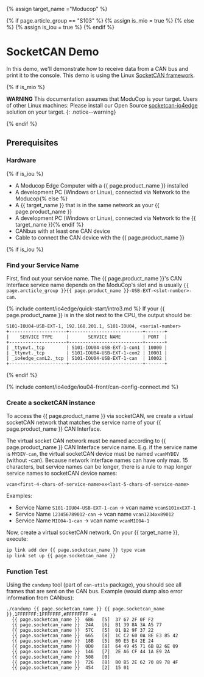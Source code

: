 {% assign target_name ="Moducop" %}

{% if page.article_group == "S103" %}
  {% assign is_mio = true %}
{% else %}
  {% assign is_iou = true %}
{% endif %}

# SocketCAN Demo

In this demo, we'll demonstrate how to receive data from a CAN bus and print it to the console. This demo is using the Linux [SocketCAN framework](https://www.kernel.org/doc/html/latest/networking/can.html).

{% if is_mio %}

**WARNING** This documentation assumes that ModuCop is your target. Users of other Linux machines: Please install our Open Source [socketcan-io4edge](https://github.com/ci4rail/socketcan-io4edge) solution on your target.
{: .notice--warning}

{% endif %}

## Prerequisites

### Hardware
{% if is_iou %}
* A Moducop Edge Computer with a {{ page.product_name }} installed
* A development PC (Windows or Linux), connected via Network to the Moducop{% else %}
* A {{ target_name }} that is in the same network as your {{ page.product_name }}
* A development PC (Windows or Linux), connected via Network to the {{ target_name }}{% endif %}
* CANbus with at least one CAN device
* Cable to connect the CAN device with the {{ page.product_name }}

{% if is_iou %}
### Find your Service Name
First, find out your service name. The {{ page.product_name }}'s CAN Interface service name depends on the ModuCop's slot and is usually `{{ page.arcticle_group }}{{ page.product_name }}-USB-EXT-<slot-number>-can`.

{% include content/io4edge/quick-start/intro3.md %}
If your {{ page.product_name }} is in the slot next to the CPU, the output should be:
```
S101-IOU04-USB-EXT-1, 192.168.201.1, S101-IOU04, <serial-number>
+---------------------+---------------------------+-------+
|    SERVICE TYPE     |       SERVICE NAME        | PORT  |
+---------------------+---------------------------+-------+
| _ttynvt._tcp        | S101-IOU04-USB-EXT-1-com1 | 10000 |
| _ttynvt._tcp        | S101-IOU04-USB-EXT-1-com2 | 10001 |
| _io4edge_canL2._tcp | S101-IOU04-USB-EXT-1-can  | 10002 |
+---------------------+---------------------------+-------+
```
{% endif %}

{% include content/io4edge/iou04-front/can-config-connect.md %}

### Create a socketCAN instance

To access the {{ page.product_name }} via socketCAN, we create a virtual socketCAN network that matches the service name of your {{ page.product_name }} CAN Interface.

The virtual socket CAN network must be named according to {{ page.product_name }} CAN Interface service name. E.g. if the service name is `MYDEV-can`, the virtual socketCAN device must be named `vcanMYDEV` (without -can). Because network interface names can have only max. 15 characters, but service names can be longer, there is a rule to map longer service names to socketCAN device names:

`vcan<first-4-chars-of-service-name>xx<last-5-chars-of-service-name>`

 Examples:

* Service Name `S101-IOU04-USB-EXT-1-can` -> vcan name `vcanS101xxEXT-1`
* Service Name `123456789012-can` -> vcan name `vcan1234xx89012`
* Service Name `MIO04-1-can` -> vcan name `vcanMIO04-1`


Now, create a virtual socketCAN network. On your {{ target_name }}, execute:
```bash
ip link add dev {{ page.socketcan_name }} type vcan
ip link set up {{ page.socketcan_name }}
```

### Function Test

Using the `candump` tool (part of `can-utils` package), you should see all frames that are sent on the CAN bus. Example (would dump also error information from CANbus):

```
./candump {{ page.socketcan_name }} {{ page.socketcan_name }},1FFFFFFF:1FFFFFFF,#FFFFFFFF -e
  {{ page.socketcan_name }}  6B6   [5]  37 67 2F 0F F2
  {{ page.socketcan_name }}  24A   [6]  B1 39 8A 3A A5 77
  {{ page.socketcan_name }}  57C   [5]  01 B2 9F 37 22
  {{ page.socketcan_name }}  665   [8]  1C C2 60 0A 8E E3 85 42
  {{ page.socketcan_name }}  18B   [5]  B0 E5 E4 2E 24
  {{ page.socketcan_name }}  0D0   [8]  64 49 45 71 6B B2 6E 09
  {{ page.socketcan_name }}  146   [7]  2E A6 CF 44 1A E9 2A
  {{ page.socketcan_name }}  508   [0]
  {{ page.socketcan_name }}  726   [8]  B0 B5 2E 62 70 89 78 4F
  {{ page.socketcan_name }}  454   [2]  15 01
```

